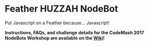 # Feather HUZZAH NodeBot

Put Javascript on a Feather because... Javascript!

**Instructions, FAQs, and challenge details for the CodeMash 2017 NodeBots Workshop are available on the [Wiki](https://github.com/hxlnt/feather-nodebot/wiki)!**
